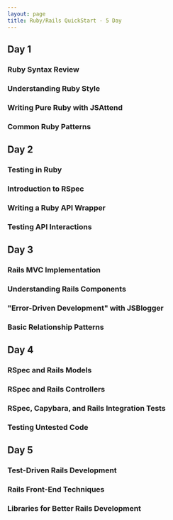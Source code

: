 ```yaml
---
layout: page
title: Ruby/Rails QuickStart - 5 Day
---
```


## Day 1

### Ruby Syntax Review
### Understanding Ruby Style
### Writing Pure Ruby with JSAttend
### Common Ruby Patterns

## Day 2

### Testing in Ruby
### Introduction to RSpec
### Writing a Ruby API Wrapper
### Testing API Interactions

## Day 3

### Rails MVC Implementation
### Understanding Rails Components
### "Error-Driven Development" with JSBlogger
### Basic Relationship Patterns

## Day 4

### RSpec and Rails Models
### RSpec and Rails Controllers
### RSpec, Capybara, and Rails Integration Tests
### Testing Untested Code

## Day 5

### Test-Driven Rails Development
### Rails Front-End Techniques
### Libraries for Better Rails Development
